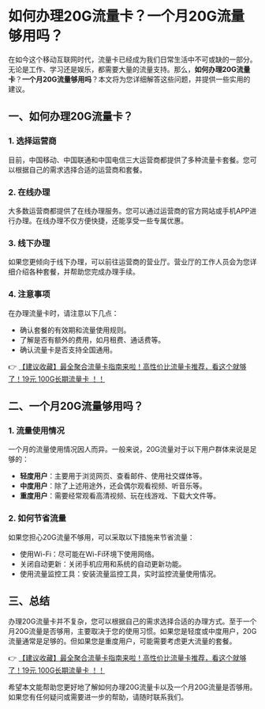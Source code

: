 # 如何办理20G流量卡？一个月20G流量够用吗？

在如今这个移动互联网时代，流量卡已经成为我们日常生活中不可或缺的一部分。无论是工作、学习还是娱乐，都需要大量的流量支持。那么，**如何办理20G流量卡**？**一个月20G流量够用吗**？本文将为您详细解答这些问题，并提供一些实用的建议。

## 一、如何办理20G流量卡？

### 1. 选择运营商
目前，中国移动、中国联通和中国电信三大运营商都提供了多种流量卡套餐。您可以根据自己的需求选择合适的运营商和套餐。

### 2. 在线办理
大多数运营商都提供了在线办理服务。您可以通过运营商的官方网站或手机APP进行办理。在线办理不仅方便快捷，还能享受一些专属优惠。

### 3. 线下办理
如果您更倾向于线下办理，可以前往运营商的营业厅。营业厅的工作人员会为您详细介绍各种套餐，并帮助您完成办理手续。

### 4. 注意事项
在办理流量卡时，请注意以下几点：
- 确认套餐的有效期和流量使用规则。
- 了解是否有额外的费用，如月租费、通话费等。
- 确认流量卡是否支持全国通用。

👉 [【建议收藏】最全聚合流量卡指南来啦！高性价比流量卡推荐，看这个就够了！19元 100G长期流量卡 ！！](https://bit.ly/Liuliangka)

## 二、一个月20G流量够用吗？

### 1. 流量使用情况
一个月的流量使用情况因人而异。一般来说，20G流量对于以下用户群体来说是足够的：
- **轻度用户**：主要用于浏览网页、查看邮件、使用社交媒体等。
- **中度用户**：除了上述用途外，还会偶尔观看视频、听音乐等。
- **重度用户**：需要经常观看高清视频、玩在线游戏、下载大文件等。

### 2. 如何节省流量
如果您担心20G流量不够用，可以采取以下措施来节省流量：
- 使用Wi-Fi：尽可能在Wi-Fi环境下使用网络。
- 关闭自动更新：关闭手机应用和系统的自动更新功能。
- 使用流量监控工具：安装流量监控工具，实时监控流量使用情况。

## 三、总结

办理20G流量卡并不复杂，您可以根据自己的需求选择合适的办理方式。至于一个月20G流量是否够用，主要取决于您的使用习惯。如果您是轻度或中度用户，20G流量通常是足够的。但如果您是重度用户，可能需要考虑更大流量的套餐。

👉 [【建议收藏】最全聚合流量卡指南来啦！高性价比流量卡推荐，看这个就够了！19元 100G长期流量卡 ！！](https://bit.ly/Liuliangka)

希望本文能帮助您更好地了解如何办理20G流量卡以及一个月20G流量是否够用。如果您有任何疑问或需要进一步的帮助，请随时联系我们。